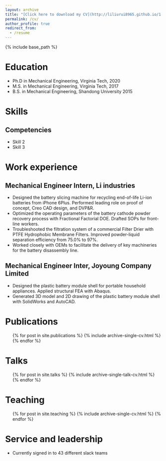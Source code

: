 ```yaml
---
layout: archive
title: "[Click here to download my CV](http://liliurui8965.github.io/1.github.io/files/Liurui_Li_Resume)"
permalink: /cv/
author_profile: true
redirect_from:
  - /resume
---
```


{% include base_path %}

Education
======
* Ph.D in Mechanical Engineering, Virginia Tech, 2020 
* M.S. in Mechanical Engineering, Virginia Tech, 2017 
* B.S. in Mechanical Engineering, Shandong University 2015

Skills
======
Competencies
------
* Skill 2
* Skill 3

Work experience
======
Mechanical Engineer Intern, Li industries
------
  * Designed the battery slicing machine for recycling end-of-life Li-ion batteries from iPhone 6Plus. Performed leading role on proof of concept, Creo CAD design, and DVP&R.
  * Optimized the operating parameters of the battery cathode powder recovery process with Fractional Factorial DOE. Drafted SOPs for front-line workers.
  * Troubleshooted the filtration system of a commercial Filter Drier with PTFE Hydrophobic Membrane Filters. Improved powder-liquid separation efficiency from 75.0% to 97%.
  * Worked closely with OEMs to facilitate the delivery of key machineries for the battery disassembly line.

Mechanical Engineer Inter, Joyoung Company Limited
------
  * Designed the plastic battery module shell for portable household appliances. Applied structural FEA with Abaqus.
  * Generated 3D model and 2D drawing of the plastic battery module shell with SolidWorks and AutoCAD.
  


Publications
======
  <ul>{% for post in site.publications %}
    {% include archive-single-cv.html %}
  {% endfor %}</ul>
  
Talks
======
  <ul>{% for post in site.talks %}
    {% include archive-single-talk-cv.html %}
  {% endfor %}</ul>
  
Teaching
======
  <ul>{% for post in site.teaching %}
    {% include archive-single-cv.html %}
  {% endfor %}</ul>
  
Service and leadership
======
* Currently signed in to 43 different slack teams
